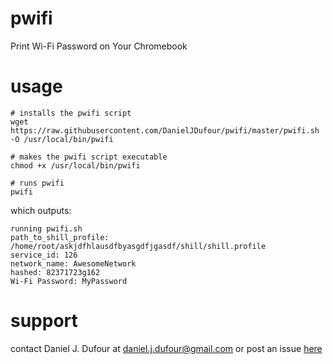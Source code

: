 # pwifi
Print Wi-Fi Password on Your Chromebook

# usage
```
# installs the pwifi script
wget https://raw.githubusercontent.com/DanielJDufour/pwifi/master/pwifi.sh -O /usr/local/bin/pwifi

# makes the pwifi script executable
chmod +x /usr/local/bin/pwifi

# runs pwifi
pwifi
```
which outputs:
```
running pwifi.sh
path_to_shill_profile: /home/root/askjdfhlausdfbyasgdfjgasdf/shill/shill.profile
service_id: 126
network_name: AwesomeNetwork
hashed: 82371723g162
Wi-Fi Password: MyPassword
```

# support
contact Daniel J. Dufour at daniel.j.dufour@gmail.com or post an issue [here](https://github.com/DanielJDufour/pwifi/issues)
